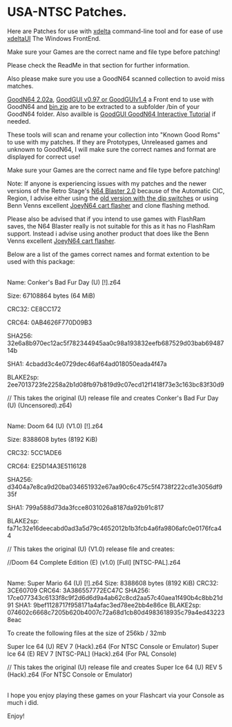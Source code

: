 # USA-NTSC Patches.

Here are Patches for use with [xdelta](http://xdelta.org/) command-line tool and for ease of use [xdeltaUI](https://www.romhacking.net/utilities/598/) The Windows FrontEnd.

Make sure your Games are the correct name and file type before patching!

Please check the ReadMe in that section for further information.

Also please make sure you use a GoodN64 scanned collection to avoid miss matches.

[GoodN64 2.02a](https://www.emutalk.net/threads/goodn64-2-02a.12068/), [GoodGUI v0.97 or GoodGUIv1.4](https://www.emutalk.net/threads/goodgui-v0-97.29155/) a Front end to use with GoodN64 and [bin.zip](https://www.emutalk.net/threads/bin-zip.12070/) are to be extracted to a subfolder /bin of your GoodN64 folder. Also availble is [GoodGUI GoodN64 Interactive Tutorial](https://www.emutalk.net/threads/goodgui-goodn64-tutorial.28965/) if needed.

These tools will scan and rename your collection into "Known Good Roms" to use with my patches. If they are Prototypes, Unreleased games and unknowm to GoodN64, I will make sure the correct names and format are displayed for correct use!

Make sure your Games are the correct name and file type before patching!

Note: If anyone is experiencing issues with my patches and the newer versions of the Retro Stage's [N64 Blaster 2.0](https://retrostage.net/?product=n64-blaster-2-0) because of the Automatic CIC, Region, I advise either using the [old version with the dip switches](https://web.archive.org/web/20210622192800/https://retrostage.net/?product=n64-blaster-2-0)  or using Benn Venns excellent [JoeyN64 cart flasher](https://bennvenn.myshopify.com/products/joeyn64-cart-flasher) and clone flashing method.

Please also be advised that if you intend to use games with FlashRam saves, the N64 Blaster really is not suitable for this as it has no FlashRam support. Instead i advise using another product that does like the Benn Venns excellent [JoeyN64 cart flasher](https://bennvenn.myshopify.com/products/joeyn64-cart-flasher).

Below are a list of the games correct names and format extention to be used with this package:
<br>
</br>

Name: Conker's Bad Fur Day (U) [!].z64

Size: 67108864 bytes (64 MiB)

CRC32: CE8CC172

CRC64: 0AB4626F770D09B3

SHA256: 32e6a8b970ec12ac5f782344945aa0c98a193832eefb687529d03bab6948714b

SHA1: 4cbadd3c4e0729dec46af64ad018050eada4f47a

BLAKE2sp: 2ee7013723fe2258a2b1d08fb97b819d9c07ecd12f1418f73e3c163bc83f30d9

// This takes the original (U) release file and creates Conker's Bad Fur Day (U) (Uncensored).z64)
<br>
</br>


Name: Doom 64 (U) (V1.0) [!].z64

Size: 8388608 bytes (8192 KiB)

CRC32: 5CC1ADE6

CRC64: E25D14A3E5116128

SHA256: d3404a7e8ca9d20ba034651932e67aa90c6c475c5f4738f222cd1e3056df935f

SHA1: 799a588d73da3fcce8031026a8187da92b91c817

BLAKE2sp: fa71c32e16deecabd0ad3a5d79c4652012b1b3fcb4a6fa9806afc0e0176fca44

// This takes the original (U) (V1.0) release file and creates:

//Doom 64 Complete Edition (E) (v1.0) [Full] [NTSC-PAL].z64
<br>
</br>

Name: Super Mario 64 (U) [!].z64
Size: 8388608 bytes (8192 KiB)
CRC32: 3CE60709
CRC64: 3A386557772EC47C
SHA256: 17ce077343c6133f8c9f2d6d6d9a4ab62c8cd2aa57c40aea1f490b4c8bb21d91
SHA1: 9bef1128717f958171a4afac3ed78ee2bb4e86ce
BLAKE2sp: 074602c6668c7205b620b4007c72a68d1cb80d4983618935c79a4ed432238eac


To create the following files at the size of 256kb / 32mb

Super Ice 64 (U) REV 7 (Hack).z64 (For NTSC Console or Emulator)
Super Ice 64 (E) REV 7 [NTSC-PAL] (Hack).z64 (For PAL Console)

// This takes the original (U) release file and creates Super Ice 64 (U) REV 5 (Hack).z64 (For NTSC Console or Emulator)
<br>
</br>


I hope you enjoy playing these games on your Flashcart via your Console as much i did.
<p>
</p>
Enjoy!